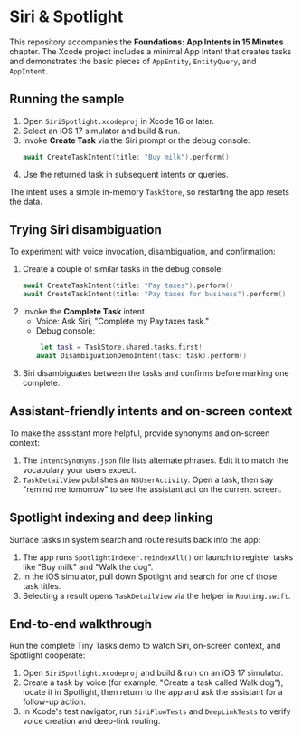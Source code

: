# Siri & Spotlight

This repository accompanies the **Foundations: App Intents in 15 Minutes** chapter. The Xcode project includes a minimal App
Intent that creates tasks and demonstrates the basic pieces of `AppEntity`, `EntityQuery`, and `AppIntent`.

## Running the sample

1. Open `SiriSpotlight.xcodeproj` in Xcode 16 or later.
2. Select an iOS 17 simulator and build & run.
3. Invoke **Create Task** via the Siri prompt or the debug console:
   ```swift
   await CreateTaskIntent(title: "Buy milk").perform()
   ```
4. Use the returned task in subsequent intents or queries.

The intent uses a simple in-memory `TaskStore`, so restarting the app resets the data.

## Trying Siri disambiguation

To experiment with voice invocation, disambiguation, and confirmation:

1. Create a couple of similar tasks in the debug console:
   ```swift
   await CreateTaskIntent(title: "Pay taxes").perform()
   await CreateTaskIntent(title: "Pay taxes for business").perform()
   ```
2. Invoke the **Complete Task** intent.
   - Voice: Ask Siri, "Complete my Pay taxes task."
   - Debug console:
     ```swift
      let task = TaskStore.shared.tasks.first!
     await DisambiguationDemoIntent(task: task).perform()
     ```
3. Siri disambiguates between the tasks and confirms before marking one complete.

## Assistant-friendly intents and on-screen context

To make the assistant more helpful, provide synonyms and on-screen context:

1. The `IntentSynonyms.json` file lists alternate phrases. Edit it to match the vocabulary your users expect.
2. `TaskDetailView` publishes an `NSUserActivity`. Open a task, then say "remind me tomorrow" to see the assistant act on the current screen.

## Spotlight indexing and deep linking

Surface tasks in system search and route results back into the app:

1. The app runs `SpotlightIndexer.reindexAll()` on launch to register tasks like "Buy milk" and "Walk the dog".
2. In the iOS simulator, pull down Spotlight and search for one of those task titles.
3. Selecting a result opens `TaskDetailView` via the helper in `Routing.swift`.

## End-to-end walkthrough

Run the complete Tiny Tasks demo to watch Siri, on-screen context, and Spotlight cooperate:

1. Open `SiriSpotlight.xcodeproj` and build & run on an iOS 17 simulator.
2. Create a task by voice (for example, "Create a task called Walk dog"), locate it in Spotlight, then return to the app and ask the assistant for a follow-up action.
3. In Xcode's test navigator, run `SiriFlowTests` and `DeepLinkTests` to verify voice creation and deep-link routing.
